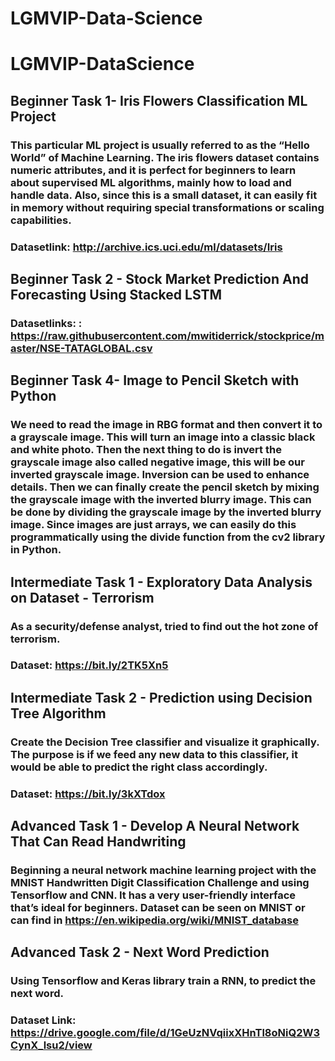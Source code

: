 # LGMVIP-Data-Science

# LGMVIP-DataScience
## Beginner Task 1- Iris Flowers Classification ML Project
### This particular ML project is usually referred to as the “Hello World” of Machine Learning. The iris flowers dataset contains numeric attributes, and it is perfect for beginners to learn about supervised ML algorithms, mainly how to load and handle data. Also, since this is a small dataset, it can easily fit in memory without requiring special transformations or scaling capabilities.
### Datasetlink: http://archive.ics.uci.edu/ml/datasets/Iris

## Beginner Task 2 - Stock Market Prediction And Forecasting Using Stacked LSTM
### Datasetlinks: : https://raw.githubusercontent.com/mwitiderrick/stockprice/master/NSE-TATAGLOBAL.csv

## Beginner Task 4- Image to Pencil Sketch with Python
### We need to read the image in RBG format and then convert it to a grayscale image. This will turn an image into a classic black and white photo. Then the next thing to do is invert the grayscale image also called negative image, this will be our inverted grayscale image. Inversion can be used to enhance details. Then we can finally create the pencil sketch by mixing the grayscale image with the inverted blurry image. This can be done by dividing the grayscale image by the inverted blurry image. Since images are just arrays, we can easily do this programmatically using the divide function from the cv2 library in Python.

## Intermediate Task 1 - Exploratory Data Analysis on Dataset - Terrorism 
### As a security/defense analyst, tried to find out the hot zone of terrorism.
### Dataset: https://bit.ly/2TK5Xn5

## Intermediate Task 2 - Prediction using Decision Tree Algorithm
### Create the Decision Tree classifier and visualize it graphically. The purpose is if we feed any new data to this classifier, it would be able to  predict the right class accordingly.  
### Dataset: https://bit.ly/3kXTdox

## Advanced Task 1 - Develop A Neural Network That Can Read Handwriting
### Beginning a neural network machine learning project with the MNIST Handwritten Digit Classification Challenge and using Tensorflow and CNN. It has a very user-friendly interface that’s ideal for beginners. Dataset can be seen on MNIST or can find in https://en.wikipedia.org/wiki/MNIST_database

## Advanced Task 2 - Next Word Prediction
### Using Tensorflow and Keras library train a RNN, to predict the next word. 
### Dataset Link: https://drive.google.com/file/d/1GeUzNVqiixXHnTl8oNiQ2W3CynX_lsu2/view
